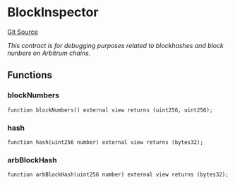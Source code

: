 # BlockInspector
[Git Source](https://github.com//PermissionlessGames/degen-casino/blob/7cb7118f4d2beaf6fbfd487dc215360e470c7995/src/BlockInspector.sol)

*This contract is for debugging purposes related to blockhashes and block nunbers on Arbitrum chains.*


## Functions
### blockNumbers


```solidity
function blockNumbers() external view returns (uint256, uint256);
```

### hash


```solidity
function hash(uint256 number) external view returns (bytes32);
```

### arbBlockHash


```solidity
function arbBlockHash(uint256 number) external view returns (bytes32);
```

